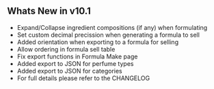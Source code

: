 Whats New in v10.1
--------------------------
- Expand/Collapse ingredient compositions (if any) when formulating
- Set custom decimal precission when generating a formula to sell
- Added orientation when exporting to a formula for selling
- Allow ordering in formula sell table
- Fix export functions in Formula Make page
- Added export to JSON for perfume types
- Added export to JSON for categories
- For full details please refer to the CHANGELOG
